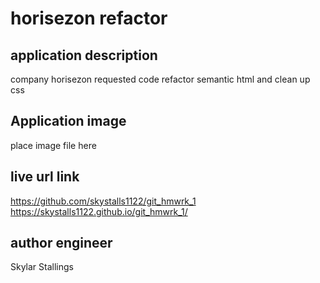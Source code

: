# horisezon refactor
## application description 
company horisezon requested code refactor semantic html and clean up css

## Application image 
place image file here
## live url link 
https://github.com/skystalls1122/git_hmwrk_1
https://skystalls1122.github.io/git_hmwrk_1/

## author engineer
Skylar Stallings 
